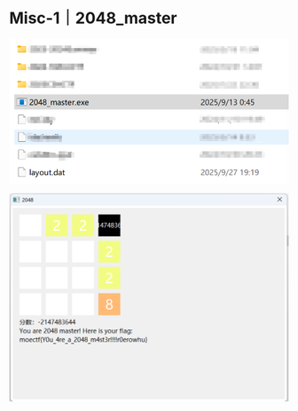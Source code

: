 # Misc-1｜2048_master

![](../../../../assets/Pasted%20image%2020250927192006.png)


![](../../../../assets/Pasted%20image%2020250927191922.png)